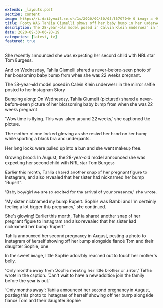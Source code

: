 ```yaml
---
extends: _layouts.post
section: content
image: https://i.dailymail.co.uk/1s/2020/09/30/05/33797040-0-image-a-49_1601441062842.jpg 
title: Footy WAG Tahlia Giumelli shows off her baby bump in her underwear 
description: The 28-year-old model posed in Calvin Klein underwear in the mirror selfie posted to her Instagram Story 
date: 2020-09-30-06-20-19 
categories: [latest, tv] 
featured: true 
--- 
```

She recently announced she was expecting her second child with NRL star Tom Burgess.

And on Wednesday, Tahlia Giumelli shared a never-before-seen photo of her blossoming baby bump from when she was 22 weeks pregnant. 

The 28-year-old model posed in Calvin Klein underwear in the mirror selfie posted to her Instagram Story. 

Bumping along: On Wednesday, Tahlia Giumelli (pictured) shared a never-before-seen picture of her blossoming baby bump from when she was 22 weeks pregnant

'Wow time is flying. This was taken around 22 weeks,' she captioned the picture.  

The mother of one looked glowing as she rested her hand on her bump while sporting a black bra and underpants. 

Her long locks were pulled up into a bun and she went makeup free.

Growing brood: In August, the 28-year-old model announced she was expecting her second child with NRL star Tom Burgess

Earlier this month, Tahlia shared another snap of her pregnant figure to Instagram, and also revealed that her sister had nicknamed her bump 'Rupert'.

'Baby boy/girl we are so excited for the arrival of your presence,' she wrote.

'My sister nicknamed my bump Rupert. Sophie was Bambi and I'm certainly feeling a lot bigger this pregnancy,' she continued.

She's glowing! Earlier this month, Tahlia shared another snap of her pregnant figure to Instagram and also revealed that her sister had nicknamed her bump 'Rupert'

Tahlia announced her second pregnancy in August, posting a photo to Instagram of herself showing off her bump alongside fiancé Tom and their daughter Sophie, one.

In the sweet image, little Sophie adorably reached out to touch her mother's belly.

'Only months away from Sophie meeting her little brother or sister,' Tahlia wrote in the caption. 'Can't wait to have a new addition join the family before the year is out.'

'Only months away': Tahlia announced her second pregnancy in August, posting this photo to Instagram of herself showing off her bump alongside fiancé Tom and their daughter Sophie

